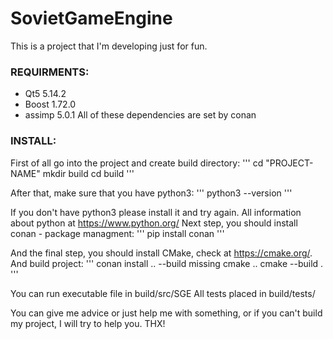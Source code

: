 # SovietGameEngine
This is a project that I'm developing just for fun.
### REQUIRMENTS:
* Qt5 5.14.2
* Boost 1.72.0
* assimp 5.0.1
All of these dependencies are set by conan

### INSTALL:
First of all go into the project and create build directory:
'''
cd "PROJECT-NAME"
mkdir build
cd build
'''

After that, make sure that you have python3:
'''
python3 --version
'''

If you don't have python3 please install it and try again. All information about python at https://www.python.org/ 
Next step, you should install conan - package managment:
'''
pip install conan
'''

And the final step, you should install CMake, check at https://cmake.org/. And build project:
'''
conan install .. --build missing
cmake ..
cmake --build .
'''

You can run executable file in build/src/SGE
All tests placed in build/tests/

You can give me advice or just help me with something, or if you can't build my project, I will try to help you.
THX!
